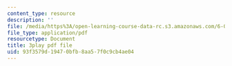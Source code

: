 ```yaml
---
content_type: resource
description: ''
file: /media/https%3A/open-learning-course-data-rc.s3.amazonaws.com/6-01sc-introduction-to-electrical-engineering-and-computer-science-i-spring-2011/93f3579d19470bfb8aa57f0c9cb4ae04_FANl3evX0FQ.pdf
file_type: application/pdf
resourcetype: Document
title: 3play pdf file
uid: 93f3579d-1947-0bfb-8aa5-7f0c9cb4ae04
---
```


